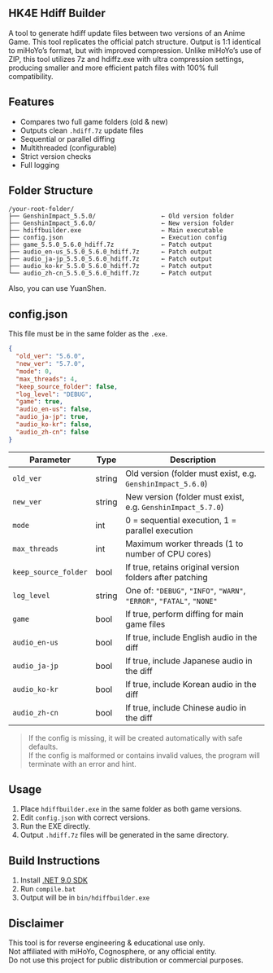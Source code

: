 ## HK4E Hdiff Builder

A tool to generate hdiff update files between two versions of an Anime Game. This tool replicates the official patch structure. Output is 1:1 identical to miHoYo’s format, but with improved compression. Unlike miHoYo’s use of ZIP, this tool utilizes 7z and hdiffz.exe with ultra compression settings, producing smaller and more efficient patch files with 100% full compatibility.


## Features

- Compares two full game folders (old & new)
- Outputs clean `.hdiff.7z` update files
- Sequential or parallel diffing
- Multithreaded (configurable)
- Strict version checks
- Full logging


## Folder Structure

```
/your-root-folder/  
├── GenshinImpact_5.5.0/                  ← Old version folder  
├── GenshinImpact_5.6.0/                  ← New version folder  
├── hdiffbuilder.exe                      ← Main executable  
├── config.json                           ← Execution config  
├── game_5.5.0_5.6.0_hdiff.7z             ← Patch output  
├── audio_en-us_5.5.0_5.6.0_hdiff.7z      ← Patch output  
├── audio_ja-jp_5.5.0_5.6.0_hdiff.7z      ← Patch output  
├── audio_ko-kr_5.5.0_5.6.0_hdiff.7z      ← Patch output  
└── audio_zh-cn_5.5.0_5.6.0_hdiff.7z      ← Patch output
```

Also, you can use YuanShen.


## config.json

This file must be in the same folder as the `.exe`.

```json
{
  "old_ver": "5.6.0",
  "new_ver": "5.7.0",
  "mode": 0,
  "max_threads": 4,
  "keep_source_folder": false,
  "log_level": "DEBUG",
  "game": true,
  "audio_en-us": false,
  "audio_ja-jp": true,
  "audio_ko-kr": false,
  "audio_zh-cn": false
}
```

| Parameter             | Type    | Description                                                                 |
|-----------------------|---------|-----------------------------------------------------------------------------|
| `old_ver`             | string  | Old version (folder must exist, e.g. `GenshinImpact_5.6.0`)                 |
| `new_ver`             | string  | New version (folder must exist, e.g. `GenshinImpact_5.7.0`)                 |
| `mode`                | int     | 0 = sequential execution, 1 = parallel execution                            |
| `max_threads`         | int     | Maximum worker threads (1 to number of CPU cores)                           |
| `keep_source_folder`  | bool    | If true, retains original version folders after patching                    |
| `log_level`           | string  | One of: `"DEBUG"`, `"INFO"`, `"WARN"`, `"ERROR"`, `"FATAL"`, `"NONE"`       |
| `game`                | bool    | If true, perform diffing for main game files                                |
| `audio_en-us`         | bool    | If true, include English audio in the diff                                  |
| `audio_ja-jp`         | bool    | If true, include Japanese audio in the diff                                 |
| `audio_ko-kr`         | bool    | If true, include Korean audio in the diff                                   |
| `audio_zh-cn`         | bool    | If true, include Chinese audio in the diff                                  |

> If the config is missing, it will be created automatically with safe defaults.  
> If the config is malformed or contains invalid values, the program will terminate with an error and hint.


## Usage

1. Place `hdiffbuilder.exe` in the same folder as both game versions.
2. Edit `config.json` with correct versions.
3. Run the EXE directly.
4. Output `.hdiff.7z` files will be generated in the same directory.


## Build Instructions

1. Install [.NET 9.0 SDK](https://dotnet.microsoft.com/download/dotnet/9.0)  
2. Run `compile.bat`  
3. Output will be in `bin/hdiffbuilder.exe`


## Disclaimer

This tool is for reverse engineering & educational use only.  
Not affiliated with miHoYo, Cognosphere, or any official entity.  
Do not use this project for public distribution or commercial purposes.
